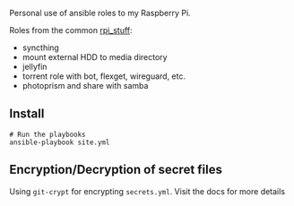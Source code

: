 Personal use of ansible roles to my Raspberry Pi.

Roles from the common [rpi_stuff](https://github.com/gjhenrique/rpi_stuff):
- syncthing
- mount external HDD to media directory
- jellyfin
- torrent role with bot, flexget, wireguard, etc.
- photoprism and share with samba

## Install

``` shell
# Run the playbooks
ansible-playbook site.yml
```
## Encryption/Decryption of secret files

Using `git-crypt` for encrypting `secrets.yml`. Visit the docs for more details
